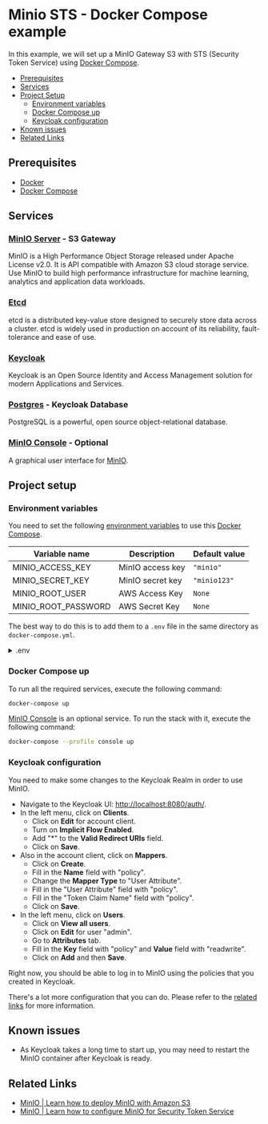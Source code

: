 # Minio STS - Docker Compose example

In this example, we will set up a MinIO Gateway S3 with STS (Security Token Service) using [Docker Compose](https://docs.docker.com/compose/).

- [Prerequisites](#prerequisites)
- [Services](#services)
- [Project Setup](#project-setup)
   - [Environment variables](#environment-variables)
   - [Docker Compose up](#docker-compose-up)
   - [Keycloak configuration](#keycloak-configuration)
- [Known issues](#known-issues)
- [Related Links](#related-links)

## Prerequisites

- [Docker](https://www.docker.com/products/docker-desktop)
- [Docker Compose](https://docs.docker.com/compose/install/)

## Services

### [MinIO Server](https://min.io/) - S3 Gateway

MinIO is a High Performance Object Storage released under Apache License v2.0. It is API compatible with Amazon S3 cloud storage service. Use MinIO to build high performance infrastructure for machine learning, analytics and application data workloads.

### [Etcd](https://coreos.com/etcd/) 

etcd is a distributed key-value store designed to securely store data across a cluster. etcd is widely used in production on account of its reliability, fault-tolerance and ease of use.

### [Keycloak](https://www.keycloak.org/)

Keycloak is an Open Source Identity and Access Management solution for modern Applications and Services.

### [Postgres](https://www.postgresql.org/) - Keycloak Database

PostgreSQL is a powerful, open source object-relational database.

### [MinIO Console](https://github.com/minio/console) - Optional

A graphical user interface for [MinIO](https://github.com/minio/minio).

## Project setup

### Environment variables

You need to set the following [environment variables](https://docs.docker.com/compose/environment-variables/) to use this [Docker Compose](https://docs.docker.com/compose/).

| Variable name  |  Description  | Default value |
| - | - | - |
| MINIO_ACCESS_KEY | MinIO access key | `"minio"` |
| MINIO_SECRET_KEY | MinIO secret key | `"minio123"` |
| MINIO_ROOT_USER | AWS Access Key | `None` |
| MINIO_ROOT_PASSWORD | AWS Secret Key | `None` |

The best way to do this is to add them to a `.env` file in the same directory as `docker-compose.yml`.

<details><summary>.env</summary>
<p>

```properties
MINIO_ACCESS_KEY=minio
MINIO_SECRET_KEY=minio123
MINIO_ROOT_USER=YOUR-AWS-ACCESS-KEY
MINIO_ROOT_PASSWORD=YOUR-AWS-SECRET-KEY
```

</p>
</details>

### Docker Compose up

To run all the required services, execute the following command:

```bash
docker-compose up
```

[MinIO Console](#minio-console) is an optional service. To run the stack with it, execute the following command:

```bash
docker-compose --profile console up
```

### Keycloak configuration

You need to make some changes to the Keycloak Realm in order to use MinIO.

- Navigate to the Keycloak UI: [http://localhost:8080/auth/](http://localhost:8080/auth/).
- In the left menu, click on **Clients**.
   - Click on **Edit** for account client.
   - Turn on **Implicit Flow Enabled**.
   - Add "*" to the **Valid Redirect URIs** field.
   - Click on **Save**.
- Also in the account client, click on **Mappers**.
   - Click on **Create**.
   - Fill in the **Name** field with "policy".
   - Change the **Mapper Type** to "User Attribute".
   - Fill in the "User Attribute" field with "policy".
   - Fill in the "Token Claim Name" field with "policy".
   - Click on **Save**.
- In the left menu, click on **Users**.
   - Click on **View all users**.
   - Click on **Edit** for user "admin".
   - Go to **Attributes** tab.
   - Fill in the **Key** field with "policy" and **Value** field with "readwrite".
   - Click on **Add** and then **Save**.

Right now, you should be able to log in to MinIO using the policies that you created in Keycloak.

There's a lot more configuration that you can do. Please refer to the [related links](#related-links) for more information.

## Known issues

- As Keycloak takes a long time to start up, you may need to restart the MinIO container after Keycloak is ready.

## Related Links

- [MinIO | Learn how to deploy MinIO with Amazon S3](https://docs.min.io/docs/minio-gateway-for-s3.html)
- [MinIO | Learn how to configure MinIO for Security Token Service](https://docs.min.io/docs/minio-sts-quickstart-guide.html)